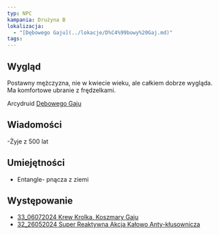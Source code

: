 ```yaml
---
typ: NPC
kampania: Drużyna B
lokalizacja:
  - "[Dębowego Gaju](../lokacje/D%C4%99bowy%20Gaj.md)"
tags: 
---
```


## Wygląd
Postawny mężczyzna, nie w kwiecie wieku, ale całkiem dobrze wygląda. 
Ma komfortowe ubranie z frędzelkami.


Arcydruid [Dębowego Gaju](../lokacje/D%C4%99bowy%20Gaj.md)
## Wiadomości
-Żyje z 500 lat

## Umiejętności
- Entangle- pnącza z ziemi

## Występowanie
- [33_06072024 Krew Krolka, Koszmary Gaju](../sesje/33_06072024%20Krew%20Krolka,%20Koszmary%20Gaju.md)
- [32_26052024 Super Reaktywna Akcja Kałowo Anty-kłusownicza](../sesje/32_26052024%20Super%20Reaktywna%20Akcja%20Ka%C5%82owo%20Anty-k%C5%82usownicza.md)






